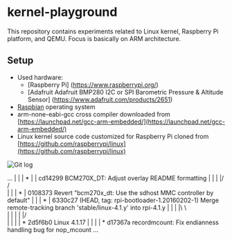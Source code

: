 # kernel-playground #
This repository contains experiments related to Linux kernel, Raspberry Pi 
platform, and QEMU. Focus is basically on ARM architecture. 

## Setup ##

* Used hardware:
  * [Raspberry Pi] (https://www.raspberrypi.org/)
  * [Adafruit Adafruit BMP280 I2C or SPI Barometric Pressure & Altitude Sensor] 
    (https://www.adafruit.com/products/2651)
* [Raspbian](https://www.raspberrypi.org/downloads/raspbian/) operating system
* arm-none-eabi-gcc cross compiler downloaded from 
  [https://launchpad.net/gcc-arm-embedded/](https://launchpad.net/gcc-arm-embedded/) 
* Linux kernel source code customized for Raspberry Pi cloned from 
  [https://github.com/raspberrypi/linux](https://github.com/raspberrypi/linux)


![Git log](http://mpod.github.io/img/log.png)

  ...
  | | | * | | cd14299 BCM270X_DT: Adjust overlay README formatting
  | | | |/ /  
  | | | * | 0108373 Revert "bcm270x_dt: Use the sdhost MMC controller by default"
  | | | * |   6330c27 (HEAD, tag: rpi-bootloader-1.20160202-1) Merge remote-tracking branch 'stable/linux-4.1.y' into rpi-4.1.y
  | | | |\ \  
  | | | | |/  
  | | | | * 2d5f6b0 Linux 4.1.17
  | | | | * d17367a recordmcount: Fix endianness handling bug for nop_mcount
  ...


